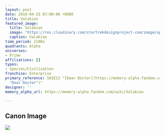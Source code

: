 ```yaml
---
layout: post
date: 2019-04-25 07:00:00 +0000
title: Valakian
featured_image:
  title: Valakian
  image: "https://res.cloudinary.com/startrekdesignproject-com/image/upload/v1556218675/Valakian.png"
  caption: Valakian
time_period: 2100s
quadrants: Alpha
universes:
- Prime
affiliations: []
types:
- Species/Civilization
franchise: Enterprise
primary_reference: S01E13 "[Dear Doctor](https://memory-alpha.fandom.com/wiki/Dear_Doctor
  "Dear Doctor")"
designer: ''
memory_alpha_url: https://memory-alpha.fandom.com/wiki/Valakian

---
```

## Canon Image

![](https://res.cloudinary.com/startrekdesignproject-com/image/upload/v1556218675/Valakian1.jpg)